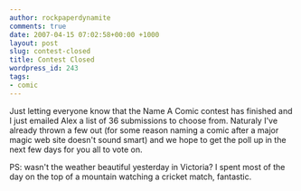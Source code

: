 ```yaml
---
author: rockpaperdynamite
comments: true
date: 2007-04-15 07:02:58+00:00 +1000
layout: post
slug: contest-closed
title: Contest Closed
wordpress_id: 243
tags:
- comic
---
```


Just letting everyone know that the Name A Comic contest has finished and I just emailed Alex a list of 36 submissions to choose from. Naturaly I've already thrown a few out (for some reason naming a comic after a major magic web site doesn't sound smart) and we hope to get the poll up in the next few days for you all to vote on.

PS: wasn't the weather beautiful yesterday in Victoria? I spent most of the day on the top of a mountain watching a cricket match, fantastic.
